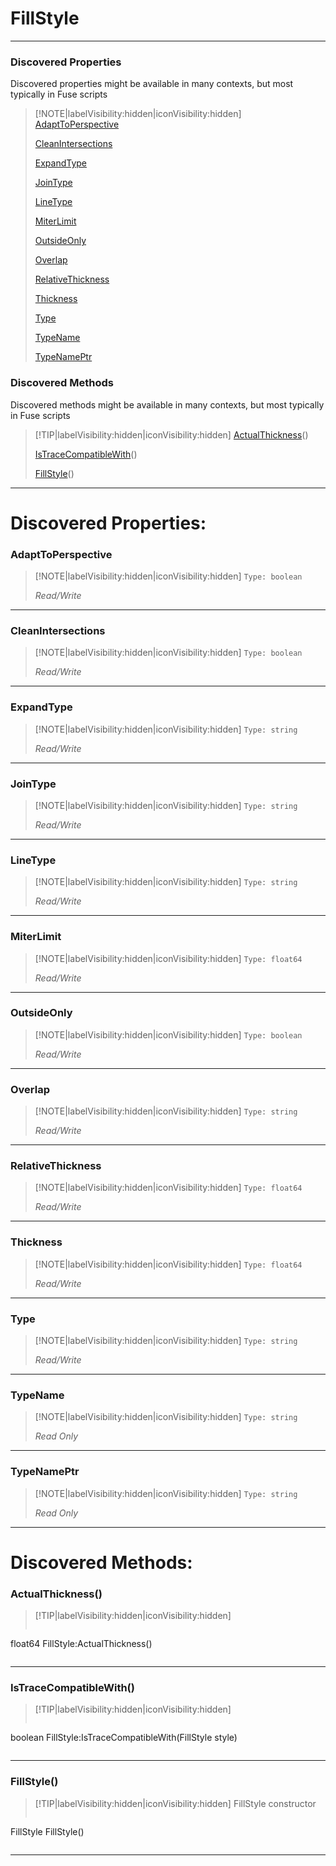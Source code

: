 # FillStyle
___
### Discovered Properties  
Discovered properties might be available in many contexts, but most typically in Fuse scripts  
> [!NOTE|labelVisibility:hidden|iconVisibility:hidden]
> [AdaptToPerspective](#AdaptToPerspective)
>
> [CleanIntersections](#CleanIntersections)
>
> [ExpandType](#ExpandType)
>
> [JoinType](#JoinType)
>
> [LineType](#LineType)
>
> [MiterLimit](#MiterLimit)
>
> [OutsideOnly](#OutsideOnly)
>
> [Overlap](#Overlap)
>
> [RelativeThickness](#RelativeThickness)
>
> [Thickness](#Thickness)
>
> [Type](#Type)
>
> [TypeName](#TypeName)
>
> [TypeNamePtr](#TypeNamePtr)
>
### Discovered Methods  
Discovered methods might be available in many contexts, but most typically in Fuse scripts  
> [!TIP|labelVisibility:hidden|iconVisibility:hidden]
> [ActualThickness](#ActualThickness)()
>
> [IsTraceCompatibleWith](#IsTraceCompatibleWith)()
>
> [FillStyle](#FillStyle)()
>
___

# Discovered Properties: <!-- {docsify-ignore} -->

### AdaptToPerspective
> [!NOTE|labelVisibility:hidden|iconVisibility:hidden]
> `Type: boolean`
>
> *<span class="read_write">Read/Write</span>*
>
___

### CleanIntersections
> [!NOTE|labelVisibility:hidden|iconVisibility:hidden]
> `Type: boolean`
>
> *<span class="read_write">Read/Write</span>*
>
___

### ExpandType
> [!NOTE|labelVisibility:hidden|iconVisibility:hidden]
> `Type: string`
>
> *<span class="read_write">Read/Write</span>*
>
___

### JoinType
> [!NOTE|labelVisibility:hidden|iconVisibility:hidden]
> `Type: string`
>
> *<span class="read_write">Read/Write</span>*
>
___

### LineType
> [!NOTE|labelVisibility:hidden|iconVisibility:hidden]
> `Type: string`
>
> *<span class="read_write">Read/Write</span>*
>
___

### MiterLimit
> [!NOTE|labelVisibility:hidden|iconVisibility:hidden]
> `Type: float64`
>
> *<span class="read_write">Read/Write</span>*
>
___

### OutsideOnly
> [!NOTE|labelVisibility:hidden|iconVisibility:hidden]
> `Type: boolean`
>
> *<span class="read_write">Read/Write</span>*
>
___

### Overlap
> [!NOTE|labelVisibility:hidden|iconVisibility:hidden]
> `Type: string`
>
> *<span class="read_write">Read/Write</span>*
>
___

### RelativeThickness
> [!NOTE|labelVisibility:hidden|iconVisibility:hidden]
> `Type: float64`
>
> *<span class="read_write">Read/Write</span>*
>
___

### Thickness
> [!NOTE|labelVisibility:hidden|iconVisibility:hidden]
> `Type: float64`
>
> *<span class="read_write">Read/Write</span>*
>
___

### Type
> [!NOTE|labelVisibility:hidden|iconVisibility:hidden]
> `Type: string`
>
> *<span class="read_write">Read/Write</span>*
>
___

### TypeName
> [!NOTE|labelVisibility:hidden|iconVisibility:hidden]
> `Type: string`
>
> *<span class="read_only">Read Only</span>*
>
___

### TypeNamePtr
> [!NOTE|labelVisibility:hidden|iconVisibility:hidden]
> `Type: string`
>
> *<span class="read_only">Read Only</span>*
>
___


# Discovered Methods: <!-- {docsify-ignore} -->

### ActualThickness()
> [!TIP|labelVisibility:hidden|iconVisibility:hidden]
> ```php
float64 FillStyle:ActualThickness()
> ```
>
___

### IsTraceCompatibleWith()
> [!TIP|labelVisibility:hidden|iconVisibility:hidden]
> ```php
boolean FillStyle:IsTraceCompatibleWith(FillStyle style)
> ```
>
___

### FillStyle()
> [!TIP|labelVisibility:hidden|iconVisibility:hidden]
> FillStyle constructor
>
> ```php
FillStyle FillStyle()
> ```
>
___

